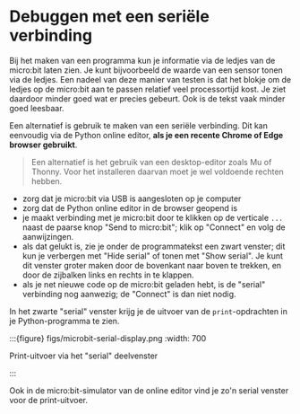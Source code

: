 # Debuggen met een seriële verbinding

Bij het maken van een programma kun je informatie via de ledjes van de micro:bit laten zien. 
Je kunt bijvoorbeeld de waarde van een sensor tonen via de ledjes. 
Een nadeel van deze manier van testen is dat het blokje om de ledjes op de micro:bit aan te passen relatief veel processortijd kost. 
Je ziet daardoor minder goed wat er precies gebeurt.
Ook is de tekst vaak minder goed leesbaar.

Een alternatief is gebruik te maken van een seriële verbinding.
Dit kan eenvoudig via de Python online editor, **als je een recente Chrome of Edge browser gebruikt**.

> Een alternatief is het gebruik van een desktop-editor zoals Mu of Thonny. Voor het installeren daarvan moet je wel voldoende rechten hebben.

* zorg dat je micro:bit via USB is aangesloten op je computer
* zorg dat de Python online editor in de browser geopend is
* je maakt verbinding met je micro:bit door te klikken op de verticale `...` naast de paarse knop "Send to micro:bit"; klik op "Connect" en volg de aanwijzingen.
* als dat gelukt is, zie je onder de programmatekst een zwart venster; dit kun je verbergen met "Hide serial" of tonen met "Show serial". Je kunt dit venster groter maken door de bovenkant naar boven te trekken, en door de zijbalken links en rechts in te klappen.
* als je net nieuwe code op de micro:bit geladen hebt, is de "serial" verbinding nog aanwezig; de "Connect" is dan niet nodig.

In het zwarte "serial" venster krijg je de uitvoer van de `print`-opdrachten in je Python-programma te zien.

:::{figure} figs/microbit-serial-display.png
:width: 700

Print-uitvoer via het "serial" deelvenster

:::


Ook in de micro:bit-simulator van de online editor vind je zo'n serial venster voor de print-uitvoer.